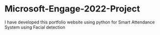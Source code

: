 # Microsoft-Engage-2022-Project
I have developed this portfolio website using python for Smart Attendance System using Facial detection

